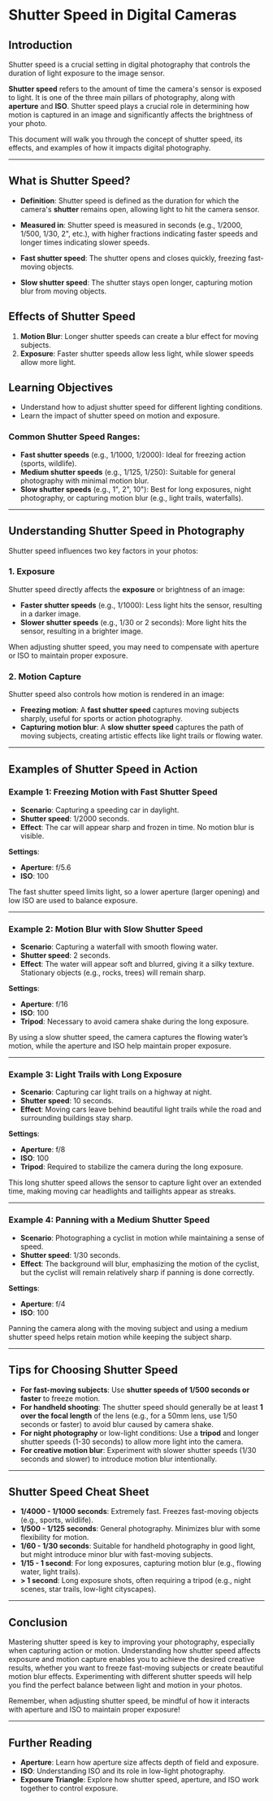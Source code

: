 # Shutter Speed in Digital Cameras

## Introduction

Shutter speed is a crucial setting in digital photography that controls the duration of light exposure to the image sensor.

**Shutter speed** refers to the amount of time the camera's sensor is exposed to light. It is one of the three main pillars of photography, along with **aperture** and **ISO**. Shutter speed plays a crucial role in determining how motion is captured in an image and significantly affects the brightness of your photo.

This document will walk you through the concept of shutter speed, its effects, and examples of how it impacts digital photography.

---
## What is Shutter Speed?

- **Definition**: Shutter speed is defined as the duration for which the camera's **shutter** remains open, allowing light to hit the camera sensor.

- **Measured in**: Shutter speed is measured in seconds (e.g., 1/2000, 1/500, 1/30, 2", etc.), with higher fractions indicating faster speeds and longer times indicating slower speeds.

- **Fast shutter speed**: The shutter opens and closes quickly, freezing fast-moving objects.

- **Slow shutter speed**: The shutter stays open longer, capturing motion blur from moving objects.




## Effects of Shutter Speed

1. **Motion Blur**: Longer shutter speeds can create a blur effect for moving subjects.
2. **Exposure**: Faster shutter speeds allow less light, while slower speeds allow more light.

## Learning Objectives

- Understand how to adjust shutter speed for different lighting conditions.
- Learn the impact of shutter speed on motion and exposure.

### Common Shutter Speed Ranges:
- **Fast shutter speeds** (e.g., 1/1000, 1/2000): Ideal for freezing action (sports, wildlife).
- **Medium shutter speeds** (e.g., 1/125, 1/250): Suitable for general photography with minimal motion blur.
- **Slow shutter speeds** (e.g., 1", 2", 10"): Best for long exposures, night photography, or capturing motion blur (e.g., light trails, waterfalls).

---

## Understanding Shutter Speed in Photography

Shutter speed influences two key factors in your photos:

### 1. **Exposure**
Shutter speed directly affects the **exposure** or brightness of an image:
- **Faster shutter speeds** (e.g., 1/1000): Less light hits the sensor, resulting in a darker image.
- **Slower shutter speeds** (e.g., 1/30 or 2 seconds): More light hits the sensor, resulting in a brighter image.

When adjusting shutter speed, you may need to compensate with aperture or ISO to maintain proper exposure.

### 2. **Motion Capture**
Shutter speed also controls how motion is rendered in an image:
- **Freezing motion**: A **fast shutter speed** captures moving subjects sharply, useful for sports or action photography.
- **Capturing motion blur**: A **slow shutter speed** captures the path of moving subjects, creating artistic effects like light trails or flowing water.

---

## Examples of Shutter Speed in Action

### Example 1: **Freezing Motion with Fast Shutter Speed**
- **Scenario**: Capturing a speeding car in daylight.
- **Shutter speed**: 1/2000 seconds.
- **Effect**: The car will appear sharp and frozen in time. No motion blur is visible.

**Settings**:
- **Aperture**: f/5.6
- **ISO**: 100

The fast shutter speed limits light, so a lower aperture (larger opening) and low ISO are used to balance exposure.

---

### Example 2: **Motion Blur with Slow Shutter Speed**
- **Scenario**: Capturing a waterfall with smooth flowing water.
- **Shutter speed**: 2 seconds.
- **Effect**: The water will appear soft and blurred, giving it a silky texture. Stationary objects (e.g., rocks, trees) will remain sharp.

**Settings**:
- **Aperture**: f/16
- **ISO**: 100
- **Tripod**: Necessary to avoid camera shake during the long exposure.

By using a slow shutter speed, the camera captures the flowing water’s motion, while the aperture and ISO help maintain proper exposure.

---

### Example 3: **Light Trails with Long Exposure**
- **Scenario**: Capturing car light trails on a highway at night.
- **Shutter speed**: 10 seconds.
- **Effect**: Moving cars leave behind beautiful light trails while the road and surrounding buildings stay sharp.

**Settings**:
- **Aperture**: f/8
- **ISO**: 100
- **Tripod**: Required to stabilize the camera during the long exposure.

This long shutter speed allows the sensor to capture light over an extended time, making moving car headlights and taillights appear as streaks.

---

### Example 4: **Panning with a Medium Shutter Speed**
- **Scenario**: Photographing a cyclist in motion while maintaining a sense of speed.
- **Shutter speed**: 1/30 seconds.
- **Effect**: The background will blur, emphasizing the motion of the cyclist, but the cyclist will remain relatively sharp if panning is done correctly.

**Settings**:
- **Aperture**: f/4
- **ISO**: 100

Panning the camera along with the moving subject and using a medium shutter speed helps retain motion while keeping the subject sharp.

---

## Tips for Choosing Shutter Speed

- **For fast-moving subjects**: Use **shutter speeds of 1/500 seconds or faster** to freeze motion.
- **For handheld shooting**: The shutter speed should generally be at least **1 over the focal length** of the lens (e.g., for a 50mm lens, use 1/50 seconds or faster) to avoid blur caused by camera shake.
- **For night photography** or low-light conditions: Use a **tripod** and longer shutter speeds (1-30 seconds) to allow more light into the camera.
- **For creative motion blur**: Experiment with slower shutter speeds (1/30 seconds and slower) to introduce motion blur intentionally.

---

## Shutter Speed Cheat Sheet

- **1/4000 - 1/1000 seconds**: Extremely fast. Freezes fast-moving objects (e.g., sports, wildlife).
- **1/500 - 1/125 seconds**: General photography. Minimizes blur with some flexibility for motion.
- **1/60 - 1/30 seconds**: Suitable for handheld photography in good light, but might introduce minor blur with fast-moving subjects.
- **1/15 - 1 second**: For long exposures, capturing motion blur (e.g., flowing water, light trails).
- **> 1 second**: Long exposure shots, often requiring a tripod (e.g., night scenes, star trails, low-light cityscapes).

---

## Conclusion

Mastering shutter speed is key to improving your photography, especially when capturing action or motion. Understanding how shutter speed affects exposure and motion capture enables you to achieve the desired creative results, whether you want to freeze fast-moving subjects or create beautiful motion blur effects. Experimenting with different shutter speeds will help you find the perfect balance between light and motion in your photos.

Remember, when adjusting shutter speed, be mindful of how it interacts with aperture and ISO to maintain proper exposure!

---

## Further Reading
- **Aperture**: Learn how aperture size affects depth of field and exposure.
- **ISO**: Understanding ISO and its role in low-light photography.
- **Exposure Triangle**: Explore how shutter speed, aperture, and ISO work together to control exposure.

